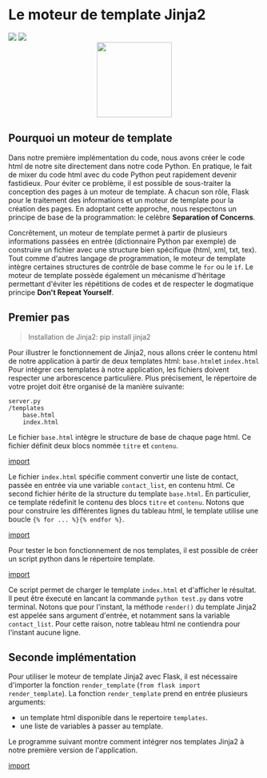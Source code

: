 # Le moteur de template Jinja2


<div>
<img src="https://img.shields.io/badge/flask-v0.12.2-brightgreen.svg"> 
<img src="https://img.shields.io/badge/python-v3.4-brightgreen.svg">
</div>

<div style="text-align:center;">
<img src="http://jinja.pocoo.org/docs/2.10/_static/jinja-small.png" height="150"/>
</div>


## Pourquoi un moteur de template

Dans notre première implémentation du code, nous avons créer le code html de notre site directement dans notre code Python. En pratique, le fait de mixer du code html avec du code Python peut rapidement devenir fastidieux. Pour éviter ce problème, il est possible de sous-traiter la conception des pages à un moteur de template. A chacun son rôle, Flask pour le traitement des informations et un moteur de template pour la création des pages. En adoptant cette approche, nous respectons un principe de base de la programmation: le celèbre **Separation of Concerns**.

Concrêtement, un moteur de template permet à partir de plusieurs informations passées en entrée (dictionnaire Python par exemple) de construire un fichier avec une structure bien spécifique (html, xml, txt, tex). Tout comme d'autres langage de programmation, le moteur de template intègre certaines structures de contrôle de base comme le `for` ou le `ìf`. Le moteur de template possède également un mécanisme d'héritage permettant d'éviter les répétitions de codes et de respecter le dogmatique principe **Don't Repeat Yourself**.

## Premier pas

> Installation de Jinja2: pip install jinja2

Pour illustrer le fonctionnement de Jinja2, nous allons créer le contenu html de notre application à partir de deux templates html: `base.html`et `index.html`
Pour intégrer ces templates à notre application, les fichiers doivent respecter une arborescence particulière. Plus précisement, le répertoire de votre projet doit être organisé de la manière suivante:

```
server.py
/templates
    base.html
    index.html
```

Le fichier `base.html` intègre le structure de base de chaque page html. Ce fichier définit deux blocs nommée `titre` et `contenu`.

[import](./src/src3/templates/base.html)

Le fichier `index.html` spécifie comment convertir une liste de contact, passée en entrée via une variable `contact_list`, en contenu html. Ce second fichier hérite de la structure du template `base.html`. En particulier, ce template rédefinit le contenu des blocs `titre` et `contenu`. Notons que pour construire les différentes lignes du tableau html, le template utilise une boucle `{% for ... %}{% endfor %}`. 

[import](./src/src3/templates/index.html)

Pour tester le bon fonctionnement de nos templates, il est possible de créer un script python dans le répertoire template.

[import](./src/src3/templates/test.py)

Ce script permet de charger le template `index.html` et d'afficher le résultat. Il peut être éxecuté en lancant la commande `python test.py` dans votre terminal. Notons que pour l'instant, la méthode `render()` du template Jinja2 est appelée sans argument d'entrée, et notamment sans la variable `contact_list`. Pour cette raison, notre tableau html ne contiendra pour l'instant aucune ligne.

## Seconde implémentation

Pour utiliser le moteur de template Jinja2 avec Flask, il est nécessaire d'importer la fonction `render_template` (`from flask import render_template`). La fonction `render_template` prend en entrée plusieurs arguments:

* un template html disponible dans le repertoire `templates`.
* une liste de variables à passer au template.

Le programme suivant montre comment intégrer nos templates Jinja2 à notre première version de l'application.

[import](./src/src3/server.py)
